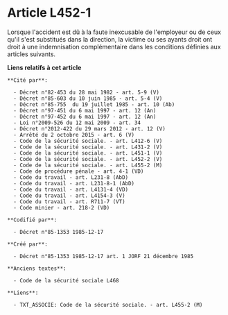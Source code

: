 # Article L452-1

Lorsque l'accident est dû à la faute inexcusable de l'employeur ou de ceux qu'il s'est substitués dans la direction, la
victime ou ses ayants droit ont droit à une indemnisation complémentaire dans les conditions définies aux articles suivants.

**Liens relatifs à cet article**

	**Cité par**:

	  - Décret n°82-453 du 28 mai 1982 - art. 5-9 (V)
	  - Décret n°85-603 du 10 juin 1985 - art. 5-4 (V)
	  - Décret n°85-755  du 19 juillet 1985 - art. 10 (Ab)
	  - Décret n°97-451 du 6 mai 1997 - art. 12 (An)
	  - Décret n°97-452 du 6 mai 1997 - art. 12 (An)
	  - Loi n°2009-526 du 12 mai 2009 - art. 34
	  - Décret n°2012-422 du 29 mars 2012 - art. 12 (V)
	  - Arrêté du 2 octobre 2015 - art. 6 (V)
	  - Code de la sécurité sociale. - art. L412-6 (V)
	  - Code de la sécurité sociale. - art. L431-2 (V)
	  - Code de la sécurité sociale. - art. L451-1 (V)
	  - Code de la sécurité sociale. - art. L452-2 (V)
	  - Code de la sécurité sociale. - art. L455-2 (M)
	  - Code de procédure pénale - art. 4-1 (VD)
	  - Code du travail - art. L231-8 (AbD)
	  - Code du travail - art. L231-8-1 (AbD)
	  - Code du travail - art. L4131-4 (VD)
	  - Code du travail - art. L4154-3 (V)
	  - Code du travail - art. R711-7 (VT)
	  - Code minier - art. 218-2 (VD)

	**Codifié par**:

	  - Décret n°85-1353 1985-12-17

	**Créé par**:

	  - Décret n°85-1353 1985-12-17 art. 1 JORF 21 décembre 1985

	**Anciens textes**:

	  - Code de la sécurité sociale L468

	**Liens**:

	  - TXT_ASSOCIE: Code de la sécurité sociale. - art. L455-2 (M)
